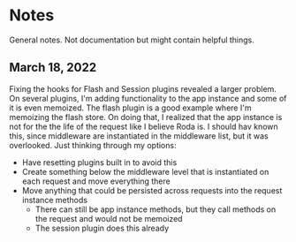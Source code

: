 # Notes

General notes. Not documentation but might contain helpful things.

## March 18, 2022

Fixing the hooks for Flash and Session plugins revealed a larger problem.
On several plugins, I'm adding functionality to the app instance and some of it is even memoized.
The flash plugin is a good example where I'm memoizing the flash store.
On doing that, I realized that the app instance is not for the the life of the request like I believe Roda is.
I should hav known this, since middleware are instantiated in the middleware list, but it was overlooked.
Just thinking through my options:

- Have resetting plugins built in to avoid this
- Create something below the middleware level that is instantiated on each request and move everything there
- Move anything that could be persisted across requests into the request instance methods
  - There can still be app instance methods, but they call methods on the request and would not be memoized
  - The session plugin does this already
